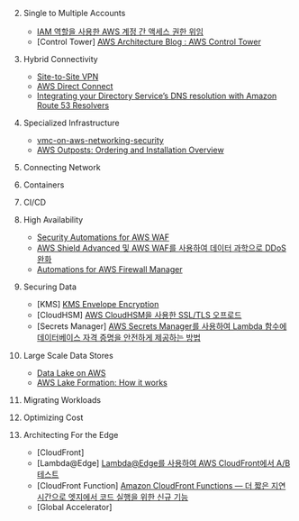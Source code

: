 2. Single to Multiple Accounts

   - [IAM 역할을 사용한 AWS 계정 간 액세스 권한 위임](https://docs.aws.amazon.com/ko_kr/IAM/latest/UserGuide/tutorial_cross-account-with-roles.html)
   - [Control Tower] [AWS Architecture Blog : AWS Control Tower](https://aws.amazon.com/ko/blogs/architecture/category/management-tools/aws-control-tower/)

3. Hybrid Connectivity

   - [Site-to-Site VPN](https://aws.amazon.com/ko/blogs/korea/category/networking-content-delivery/aws-vpn/aws-site-to-site-vpn/)
   - [AWS Direct Connect](https://aws.amazon.com/ko/blogs/architecture/category/networking-content-delivery/aws-direct-connect/)
   - [Integrating your Directory Service’s DNS resolution with Amazon Route 53 Resolvers](https://aws.amazon.com/blogs/networking-and-content-delivery/integrating-your-directory-services-dns-resolution-with-amazon-route-53-resolvers/)

4. Specialized Infrastructure

   - [vmc-on-aws-networking-security](https://docs.vmware.com/kr/VMware-Cloud-on-AWS/services/vmc-on-aws-networking-security.pdf)
   - [AWS Outposts: Ordering and Installation Overview](https://www.youtube.com/watch?v=2cQncaijRoY)

5. Connecting Network

6. Containers

7. CI/CD

8. High Availability

   - [Security Automations for AWS WAF](https://github.com/aws-solutions/aws-waf-security-automations)
   - [AWS Shield Advanced 및 AWS WAF를 사용하여 데이터 과학으로 DDoS 완화](https://aws.amazon.com/ko/blogs/architecture/mitigating-ddos-with-data-science-using-aws-shield-advanced-and-aws-waf/)
   - [Automations for AWS Firewall Manager](https://aws.amazon.com/ko/solutions/implementations/automations-for-aws-firewall-manager/)

9. Securing Data

   - [KMS] [KMS Envelope Encryption](https://docs.aws.amazon.com/ko_kr/kms/latest/developerguide/concepts.html#enveloping)
   - [CloudHSM] [AWS CloudHSM을 사용한 SSL/TLS 오프로드](https://docs.aws.amazon.com/cloudhsm/latest/userguide/ssl-offload-overview.html)
   - [Secrets Manager] [AWS Secrets Manager를 사용하여 Lambda 함수에 데이터베이스 자격 증명을 안전하게 제공하는 방법](https://aws.amazon.com/ko/blogs/security/how-to-securely-provide-database-credentials-to-lambda-functions-by-using-aws-secrets-manager/)

10. Large Scale Data Stores

    - [Data Lake on AWS](https://aws.amazon.com/ko/solutions/implementations/data-lake-solution/)
    - [AWS Lake Formation: How it works](https://docs.aws.amazon.com/lake-formation/latest/dg/how-it-works.html)

11. Migrating Workloads

12. Optimizing Cost

13. Architecting For the Edge

    - [CloudFront]
    - [Lambda@Edge] [Lambda@Edge를 사용하여 AWS CloudFront에서 A/B 테스트](https://medium.com/@lorenzo.nicora/a-b-testing-on-aws-cloudfront-with-lambda-edge-a22dd82e9d12)
    - [CloudFront Function] [Amazon CloudFront Functions — 더 짧은 지연 시간으로 엣지에서 코드 실행을 위한 신규 기능](https://aws.amazon.com/ko/blogs/korea/introducing-cloudfront-functions-run-your-code-at-the-edge-with-low-latency-at-any-scale/)
    - [Global Accelerator]
